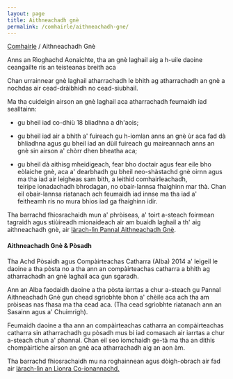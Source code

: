 ```yaml
---
layout: page
title: Aithneachadh gnè
permalink: /comhairle/aithneachadh-gne/
---
```

[Comhairle]({{site.baseurl}}/comhairle/) / Aithneachadh Gnè  

Anns an Rìoghachd Aonaichte, tha an gnè laghail aig a h-uile daoine ceangailte ris an teisteanas breith aca

Chan urrainnear gnè laghail atharrachadh le bhith ag atharrachadh an gnè a nochdas air cead-dràibhidh no cead-siubhail.

Ma tha cuideigin airson an gnè laghail aca atharrachadh feumaidh iad sealltainn:

*   gu bheil iad co-dhiù 18 bliadhna a dh'aois;  

*   gu bheil iad air a bhith a' fuireach gu h-iomlan anns an gnè ùr aca fad dà bhliadhna agus gu bheil iad an dùil fuireach gu maireannach anns an gnè sin airson a' chòrr dhen bheatha aca;
*   gu bheil dà aithisg mheidigeach, fear bho doctair agus fear eile bho eòlaiche gnè, aca a' dearbhadh gu bheil neo-shàstachd gnè oirnn agus ma tha iad air leigheas sam bith, a leithid comhairleachadh,  
    teiripe ionadachadh bhrodagan, no obair-lannsa fhaighinn mar thà. Chan eil obair-lannsa riatanach ach feumaidh iad innse ma tha iad a' feitheamh ris no mura bhios iad ga fhaighinn idir.

Tha barrachd fhiosrachaidh mun a' phròiseas, a' toirt a-steach foirmean tagraidh agus stiùireadh mionaideach air am buaidh laghail a th' aig aithneachadh gnè, air [làrach-lìn Pannal Aithneachadh Gnè](http://www.justice.gov.uk/tribunals/gender-recognition-panel).  

#### Aithneachadh Gnè & Pòsadh

Tha Achd Pòsaidh agus Compàirteachas Catharra (Alba) 2014 a' leigeil le daoine a tha pòsta no a tha ann an compàirteachas catharra a bhith ag atharrachadh an gnè laghail aca gun sgaradh.

Ann an Alba faodaidh daoine a tha pòsta iarrtas a chur a-steach gu Pannal Aithneachadh Gnè gun chead sgrìobhte bhon a' chèile aca ach tha am pròiseas nas fhasa ma tha cead aca. (Tha cead sgrìobhte riatanach ann an Sasainn agus a' Chuimrigh).

Feumaidh daoine a tha ann an compàirteachas catharra an compàirteachas catharra sin atharrachadh gu pòsadh mus bi iad comasach air iarrtas a chur a-steach chun a' phannal. Chan eil seo iomchaidh ge-tà ma tha an dithis chompàirtiche airson an gnè aca atharrachadh aig an aon àm.  

Tha barrachd fhiosrachaidh mu na roghainnean agus dòigh-obrach air fad air [làrach-lìn an Lìonra Co-ionannachd.](http://www.equality-network.org/wp-content/uploads/2014/12/Marriage-and-Civil-Partnership-in-Scotland.pdf)
